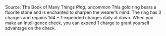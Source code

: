 Source: The Book of Many Things
*Ring, uncommon*
This gold ring bears a fluorite stone and is enchanted to sharpen the wearer’s mind.
The ring has 3 charges and regains 1d4 − 1 expended charges daily at dawn. When you make an Intelligence check, you can expend 1 charge to grant yourself advantage on the check.